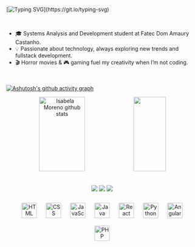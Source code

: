 [![Typing SVG](https://readme-typing-svg.herokuapp.com/?color=3b82f6&size=35&center=true&vCenter=true&width=1000&lines=Hi!+I'm+Isabela+:D;I'm+17+years+old;Welcome+to+my+world+of+code!)](https://git.io/typing-svg)

<br>

- 🎓 Systems Analysis and Development student at Fatec Dom Amaury Castanho.
- 💡 Passionate about technology, always exploring new trends and fullstack development.
- 🎬 Horror movies & 🎮 gaming fuel my creativity when I’m not coding.

<br>

[![Ashutosh's github activity graph](https://github-readme-activity-graph.vercel.app/graph?username=isabmoreeno&bg_color=0d1117&color=3b82f6&line=3b82f6&point=60a5fa&area=true&hide_border=true)](https://github.com/ashutosh00710/github-readme-activity-graph)


<div align="center">  
  <img width="49%" height="195px" src="https://github-readme-stats.vercel.app/api?username=isabmoreeno&show_icons=true&count_private=true&hide_border=true&title_color=3b82f6&icon_color=3b82f6&text_color=c9d1d9&bg_color=00000000" alt="Isabela Moreno github stats" /> 
  <img width="41%" height="195px" src="https://github-readme-stats.vercel.app/api/top-langs/?username=isabmoreeno&layout=compact&hide_border=true&title_color=3b82f6&text_color=3b82f6&bg_color=00000000" />
</div>

<br>
<br>

<div align="center">
  <a href="https://instagram.com/isabmoreeno" target="_blank"><img src="https://img.shields.io/badge/-Instagram-%23E4405F?style=for-the-badge&logo=instagram&logoColor=white" target="_blank"></a>
  <a href = "mailto:isabelamoreno.souza16@gmail.com"><img src="https://img.shields.io/badge/Gmail-D14836?style=for-the-badge&logo=gmail&logoColor=white" target="_blank"></a>
  <a href="https://www.linkedin.com/in/isabela-moreno-46a21a328/" target="_blank"><img src="https://img.shields.io/badge/-LinkedIn-%230077B5?style=for-the-badge&logo=linkedin&logoColor=white" target="_blank"></a> 
</div>

<br>

<div align="center">
  <img src="https://cdn.jsdelivr.net/gh/devicons/devicon@latest/icons/html5/html5-original.svg" title="HTML" width="40px" style="margin: 10px;">
  <img src="https://cdn.jsdelivr.net/gh/devicons/devicon@latest/icons/css3/css3-original.svg" title="CSS" width="40px" style="margin: 10px;">
  <img src="https://cdn.jsdelivr.net/gh/devicons/devicon@latest/icons/javascript/javascript-original.svg" title="JavaScript" width="40px" style="margin: 10px;">
  <img src="https://cdn.jsdelivr.net/gh/devicons/devicon@latest/icons/java/java-original.svg" title="Java" width="40px" style="margin: 10px;">
  <img src="https://cdn.jsdelivr.net/gh/devicons/devicon@latest/icons/react/react-original.svg" title="React" width="40px" style="margin: 10px;">
  <img src="https://cdn.jsdelivr.net/gh/devicons/devicon@latest/icons/python/python-original.svg" title="Python" width="40px" style="margin: 10px;">
  <img src="https://cdn.jsdelivr.net/gh/devicons/devicon@latest/icons/angular/angular-original.svg" title="Angular" width="40px" style="margin: 10px;">
  <img src="https://cdn.jsdelivr.net/gh/devicons/devicon@latest/icons/php/php-original.svg" title="PHP" width="40px" style="margin: 10px;">
</div>


  
